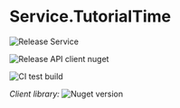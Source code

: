 # Service.TutorialTime

![Release Service](https://github.com/MyJetWallet/Service.TutorialTime/workflows/Release%20Service/badge.svg)

![Release API client nuget](https://github.com/MyJetWallet/Service.TutorialTime/workflows/Release%20API%20client%20nuget/badge.svg)

![CI test build](https://github.com/MyJetWallet/Service.TutorialTime/workflows/CI%20test%20build/badge.svg)

*Client library:* ![Nuget version](https://img.shields.io/nuget/v/MyJetWallet.Service.TutorialTime.Client?label=MyJetWallet.Service.TutorialTime.Client&style=social)


